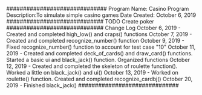 ##############################
Program Name: Casino
Program Description:To simulate simple casino games
Date Created: October 6, 2019
#############################
TODO
Create poker
#############################
Change Log
October 6, 2019 - Created and completed high_low() and craps() functions
October 7, 2019 - Created and completed recognize_number() function
October 9, 2019 - Fixed recognize_number() function to account for test case "10"
October 11, 2019 - Created and completed deck_of_cards() and draw_card() functions. Started a basic ui and black_jack() function. Organized functions
October 12, 2019 - Created and completed the skeleton of roulette function(). Worked a little on black_jack() and ui()
October 13, 2019 - Worked on roulette() function. Created and completed recognize_cardbj()
October 20, 2019 - Finished black_jack()
##############################
